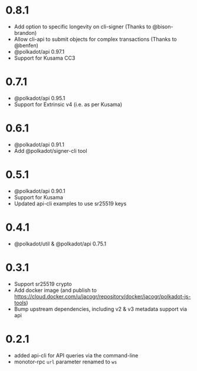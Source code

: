 # 0.8.1

- Add option to specific longevity on cli-signer (Thanks to @bison-brandon)
- Allow cli-api to submit objects for complex transactions (Thanks to @benfen)
- @polkadot/api 0.97.1
- Support for Kusama CC3

# 0.7.1

- @polkadot/api 0.95.1
- Support for Extrinsic v4 (i.e. as per Kusama)

# 0.6.1

- @polkadot/api 0.91.1
- Add @polkadot/signer-cli tool

# 0.5.1

- @polkadot/api 0.90.1
- Support for Kusama
- Updated api-cli examples to use sr25519 keys

# 0.4.1

- @polkadot/util & @polkadot/api 0.75.1

# 0.3.1

- Support sr25519 crypto
- Add docker image (and publish to https://cloud.docker.com/u/jacogr/repository/docker/jacogr/polkadot-js-tools)
- Bump upstream dependencies, including v2 & v3 metadata support via api

# 0.2.1

- added api-cli for API queries via the command-line
- monotor-rpc `url` parameter renamed to `ws`
